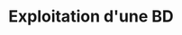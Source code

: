 ---
title: "Exploitation d'une BD"
image: "/image/ex.png"
alt: "Exploitation d'une BD"
description: "Gestion d'une base de données pour les JO, avec extensions et tableau de bord analytique."
---